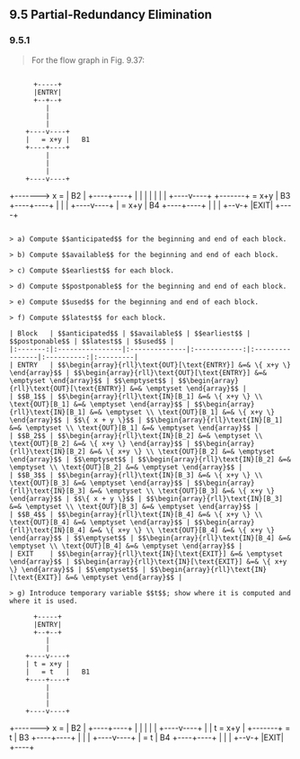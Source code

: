 ## 9.5 Partial-Redundancy Elimination

### 9.5.1

> For the flow graph in Fig. 9.37:

> ```
          +-----+
          |ENTRY|
          +--+--+
             |
             |
             |
        +----v----+
        |   = x+y |   B1
        +----+----+
             |
             |
             |
        +----v----+
+-------> x =     |   B2
|       +----+----+
|            |
|            |
|            |
|       +----v----+
+-------+   = x+y |   B3
        +----+----+
             |
             |
             |
        +----v----+
        |   = x+y |   B4
        +----+----+
             |
             |
             |
          +--v-+
          |EXIT|
          +----+
```

> a) Compute $$anticipated$$ for the beginning and end of each block.

> b) Compute $$available$$ for the beginning and end of each block.

> c) Compute $$earliest$$ for each block.

> d) Compute $$postponable$$ for the beginning and end of each block.

> e) Compute $$used$$ for the beginning and end of each block.

> f) Compute $$latest$$ for each block.

| Block   | $$anticipated$$ | $$available$$ | $$earliest$$ | $$postponable$$ | $$latest$$ | $$used$$ |
|:-------:|:----------------|:--------------|:------------:|:----------------|:----------:|:---------|
| ENTRY   | $$\begin{array}{rll}\text{OUT}[\text{ENTRY}] &=& \{ x+y \} \end{array}$$ | $$\begin{array}{rll}\text{OUT}[\text{ENTRY}] &=& \emptyset \end{array}$$ | $$\emptyset$$ | $$\begin{array}{rll}\text{OUT}[\text{ENTRY}] &=& \emptyset \end{array}$$ |
| $$B_1$$ | $$\begin{array}{rll}\text{IN}[B_1] &=& \{ x+y \} \\ \text{OUT}[B_1] &=& \emptyset \end{array}$$ | $$\begin{array}{rll}\text{IN}[B_1] &=& \emptyset \\ \text{OUT}[B_1] &=& \{ x+y \} \end{array}$$ | $$\{ x + y \}$$ | $$\begin{array}{rll}\text{IN}[B_1] &=& \emptyset \\ \text{OUT}[B_1] &=& \emptyset \end{array}$$ |
| $$B_2$$ | $$\begin{array}{rll}\text{IN}[B_2] &=& \emptyset \\ \text{OUT}[B_2] &=& \{ x+y \} \end{array}$$ | $$\begin{array}{rll}\text{IN}[B_2] &=& \{ x+y \} \\ \text{OUT}[B_2] &=& \emptyset \end{array}$$ | $$\emptyset$$ | $$\begin{array}{rll}\text{IN}[B_2] &=& \emptyset \\ \text{OUT}[B_2] &=& \emptyset \end{array}$$ |
| $$B_3$$ | $$\begin{array}{rll}\text{IN}[B_3] &=& \{ x+y \} \\ \text{OUT}[B_3] &=& \emptyset \end{array}$$ | $$\begin{array}{rll}\text{IN}[B_3] &=& \emptyset \\ \text{OUT}[B_3] &=& \{ x+y \} \end{array}$$ | $$\{ x + y \}$$ | $$\begin{array}{rll}\text{IN}[B_3] &=& \emptyset \\ \text{OUT}[B_3] &=& \emptyset \end{array}$$ |
| $$B_4$$ | $$\begin{array}{rll}\text{IN}[B_4] &=& \{ x+y \} \\ \text{OUT}[B_4] &=& \emptyset \end{array}$$ | $$\begin{array}{rll}\text{IN}[B_4] &=& \{ x+y \} \\ \text{OUT}[B_4] &=& \{ x+y \} \end{array}$$ | $$\emptyset$$ | $$\begin{array}{rll}\text{IN}[B_4] &=& \emptyset \\ \text{OUT}[B_4] &=& \emptyset \end{array}$$ |
| EXIT    | $$\begin{array}{rll}\text{IN}[\text{EXIT}] &=& \emptyset \end{array}$$ | $$\begin{array}{rll}\text{IN}[\text{EXIT}] &=& \{ x+y \} \end{array}$$ | $$\emptyset$$ | $$\begin{array}{rll}\text{IN}[\text{EXIT}] &=& \emptyset \end{array}$$ |

> g) Introduce temporary variable $$t$$; show where it is computed and where it is used.

```
          +-----+
          |ENTRY|
          +--+--+
             |
             |
        +----v----+
        | t = x+y |
        |   = t   |   B1
        +----+----+
             |
             |
             |
        +----v----+
+-------> x =     |   B2
|       +----+----+
|            |
|            |
|       +----v----+
|       | t = x+y |
+-------+   = t   |   B3
        +----+----+
             |
             |
             |
        +----v----+
        |   = t   |   B4
        +----+----+
             |
             |
             |
          +--v-+
          |EXIT|
          +----+
```
